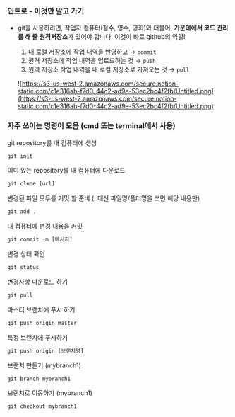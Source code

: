 ### **인트로 - 이것만 알고 가기**

- git을 사용하려면, 작업자 컴퓨터(철수, 영수, 영희)와 더불어, **가운데에서 코드 관리를 해 줄 원격저장소**가 있어야 합니다. 이것이 바로 github의 역할!
    1. 내 로컬 저장소에 작업 내역을 반영하고 → `commit`
    2. 원격 저장소에 작업 내역을 업로드하는 것 → `push`
    3. 원격 저장소 작업 내역을 내 로컬 저장소로 가져오는 것 → `pull`
    
    ![https://s3-us-west-2.amazonaws.com/secure.notion-static.com/c1e316ab-f7d0-44c2-ad9e-53ec2bc4f2fb/Untitled.png](https://s3-us-west-2.amazonaws.com/secure.notion-static.com/c1e316ab-f7d0-44c2-ad9e-53ec2bc4f2fb/Untitled.png) 
     

### **자주 쓰이는 명령어 모음 (cmd 또는 terminal에서 사용)**

git repository를 내 컴퓨터에 생성

```jsx
git init
```

이미 있는 repository를 내 컴퓨터에 다운로드

```jsx
git clone [url]
```

변경된 파일 모두를 커밋 할 준비 (. 대신 파일명/폴더명을 쓰면 해당 내용만)

```jsx
git add .
```

내 컴퓨터에 변경 내용을 커밋

```jsx
git commit -m [메시지]
```

변경 상태 확인

```jsx
git status
```

변경사항 다운로드 하기

```jsx
git pull
```

마스터 브랜치에 푸시 하기

```jsx
git push origin master
```

특정 브랜치에 푸시하기

```jsx
git push origin [브랜치명]
```

브랜치 만들기 (mybranch1)

```jsx
git branch mybranch1
```

브랜치로 이동하기 (mybranch1)

```jsx
git checkout mybranch1
```
